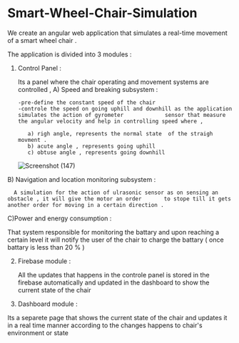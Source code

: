 # Smart-Wheel-Chair-Simulation 

We create an angular web application that simulates a real-time  movement of a smart wheel chair . 

The application is divided into 3 modules :  
1) Control Panel :

   Its a panel where the chair operating and movement systems are controlled , 
   A) Speed and breaking subsystem : 
   
       -pre-define the constant speed of the chair  
       -controle the speed on going uphill and downhill as the application simulates the action of gyrometer             sensor that measure the angular velocity and help in controlling speed where ,  
          
          a) righ angle, represents the normal state  of the straigh movment . 
          b) acute angle , represents going uphill 
          c) obtuse angle , represents going downhill  
          
      ![Screenshot (147)](https://user-images.githubusercontent.com/71048834/205659984-f8028285-a42c-4e46-974c-506146c53973.png)
          
          
  B) Navigation and location monitoring subsystem : 
  
      A simulation for the action of ulrasonic sensor as on sensing an obstacle , it will give the motor an order       to stope till it gets another order for moving in a certain direction . 
      
C)Power and energy consumption : 

   That system responsible for monitoring the battary and upon reaching a certain level it will notify the user     of the chair to charge the battary ( once battary is less than 20 % )   
   
2) Firebase module :  

   All the updates that happens in the controle panel is stored in the firebase automatically and updated in the    dashboard to show the current state of the chair       
   
3) Dashboard module :  

  Its a separete page that shows the current state of the chair and updates it in a real time manner according to the changes happens to chair's environment or state    
          


          
   

